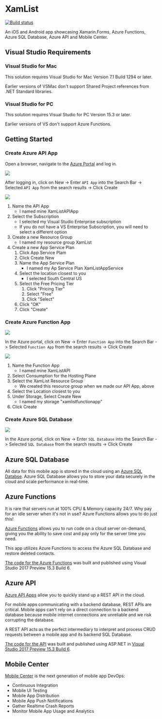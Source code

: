 # XamList

[![Build status](https://build.mobile.azure.com/v0.1/apps/e53e8e26-f6c5-4bb0-823b-355acf4d6100/branches/master/badge)](https://mobile.azure.com)

An iOS and Android app showcasing Xamarin.Forms, Azure Functions, Azure SQL Database, Azure API and Mobile Center.

## Visual Studio Requirements

### Visual Studio for Mac

This solution requires Visual Studio for Mac Version 7.1 Build 1294 or later.

Earlier versions of VSMac don't support Shared Project references from .NET Standard libraries.

### Visual Studio for PC

This solution requires Visual Studio for PC Version 15.3 or later.

Earlier versions of VS don't support Azure Functions.

## Getting Started

### Create Azure API App

Open a browser, navigate to the [Azure Portal](portal.azure.com) and log in.

![](https://user-images.githubusercontent.com/13558917/29183032-048619ee-7db6-11e7-86bd-d8aa56e8b579.png)

After logging in, click on New -> Enter `API App` into the Search Bar -> Selected `API App` from the search results -> Click Create

![](https://user-images.githubusercontent.com/13558917/29196930-7af3d342-7dec-11e7-9b40-3bf92f4ee5f0.png)

1. Name the API App
    - I named mine XamListAPIApp
2. Select the Subscription
    - I selected my Visual Studio Enterprise subscription
    - If you do not have a VS Enterprise Subscription, you will need to select a different option
3. Create a new Resource Group
    - I named my resource group XamList
4. Create a new App Service Plan
    1. Click App Service Plam
    2. Click Create New
    3. Name the App Service Plan
       - I named my Ap Service Plan XamListAppService
    4. Select the location closest to you
       - I selected South Central US
    5. Select the Free Pricing Tier
       1. Click "Pricing Tier"
       2. Select "Free"
       3. Click "Select"
    6. Click "OK"
    7. Click "Create"

### Create Azure Function App

![](https://user-images.githubusercontent.com/13558917/29196481-756d88bc-7de9-11e7-9d81-33c14d1077b0.png)

In the Azure portal, click on New -> Enter `Function App` into the Search Bar -> Selected `Function App` from the search results -> Click Create

![](https://user-images.githubusercontent.com/13558917/29196641-8380a136-7dea-11e7-91bf-fb93fb3b8bf2.png)

1. Name the Function App
    - I named mine XamListAPI
2. Select Consumption for the Hosting Plane
3. Select the XamList Resource Group
    - We created this resource group when we made our API App, above
4. Select the Location closest to you
5. Under Storage, Select Create New
    - I named my storage "xamlistfunctionapp"
6. Click Create

### Create Azure SQL Database

![](https://user-images.githubusercontent.com/13558917/29196780-9324ac1c-7deb-11e7-9d87-8a95ab62b0c5.png)

In the Azure portal, click on New -> Enter `SQL Database` into the Search Bar -> Selected `SQL Database` from the search results -> Click Create

## Azure SQL Database

All data for this mobile app is stored in the cloud using an [Azure SQL Databse](https://azure.microsoft.com/en-us/services/sql-database/). Azure SQL Database allows you to store your data securely in the cloud and scale performance in real-time.

## Azure Functions

It is rare that servers run at 100% CPU & Memory capacity 24/7. Why pay for an idle server when it's not in use? Azure Functions allows you to do just this!

[Azure Functions](https://azure.microsoft.com/en-us/services/functions/) allows you to run code on a cloud server on-demand, giving you the ability to save cost and pay only for the server time you need.

This app utilizes Azure Functions to access the Azure SQL Database and restore deleted contacts.

[The code for the Azure Functions](./XamList.Functions/) was built and published using Visual Studio 2017 Preview 15.3 Build 6.

## Azure API

[Azure API Apps](https://azure.microsoft.com/en-us/services/app-service/api/?cdn=disable) allow you to quickly stand up a REST API in the cloud.

For mobile apps communicating with a backend database, REST APIs are critical. Mobile apps can't rely on a direct connection to a backend database because mobile internet connections are unreliable and we risk corrupting the database.

A REST API acts as the perfect intermediary to interpret and process CRUD requests between a mobile app and its backend SQL Database.

[The code for the API](./XamList.API/) was built and published using ASP.NET in [Visual Studio 2017 Preview 15.3 Build 6](https://www.visualstudio.com/vs/preview/).

## Mobile Center

[Mobile Center](https://mobile.azure.com) is the next generation of mobile app DevOps:

- Continuous Integration
- Mobile UI Testing
- Mobile App Distribution
- Mobile App Push Notifications
- Gather Realtime Crash Reports
- Monitor Mobile App Usage and Analytics